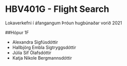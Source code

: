 # HBV401G - Flight Search

Lokaverkefni í áfangangum Þróun hugbúnaðar vorið 2021

##Hópur 1F

- Alexandra Sigfúsdóttir
- Hallbjörg Embla Sigtryggsdóttir
- Júlía Sif Ólafsdóttir
- Katja Nikole Bergmannsdóttir
 
